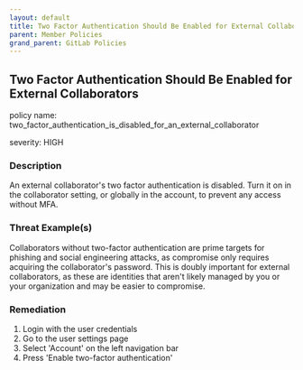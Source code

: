 ```yaml
---
layout: default
title: Two Factor Authentication Should Be Enabled for External Collaborators
parent: Member Policies
grand_parent: GitLab Policies
---
```



## Two Factor Authentication Should Be Enabled for External Collaborators
policy name: two_factor_authentication_is_disabled_for_an_external_collaborator

severity: HIGH

### Description
An external collaborator's two factor authentication is disabled. Turn it on in the collaborator setting, or globally in the account, to prevent any access without MFA.

### Threat Example(s)
Collaborators without two-factor authentication are prime targets for phishing and social engineering attacks, as compromise only requires acquiring the collaborator's password.
This is doubly important for external collaborators, as these are identities that aren't likely managed by you or your organization and may be easier to compromise.



### Remediation
1. Login with the user credentials
2. Go to the user settings page
3. Select 'Account' on the left navigation bar
4. Press 'Enable two-factor authentication'



